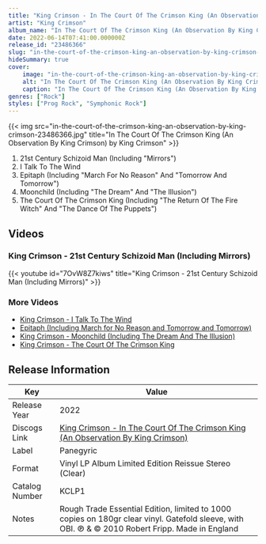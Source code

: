 ```yaml
---
title: "King Crimson - In The Court Of The Crimson King (An Observation By King Crimson)"
artist: "King Crimson"
album_name: "In The Court Of The Crimson King (An Observation By King Crimson)"
date: 2022-06-14T07:41:00.000000Z
release_id: "23486366"
slug: "in-the-court-of-the-crimson-king-an-observation-by-king-crimson-23486366"
hideSummary: true
cover:
    image: "in-the-court-of-the-crimson-king-an-observation-by-king-crimson-23486366.jpg"
    alt: "In The Court Of The Crimson King (An Observation By King Crimson) by King Crimson"
    caption: "In The Court Of The Crimson King (An Observation By King Crimson) by King Crimson"
genres: ["Rock"]
styles: ["Prog Rock", "Symphonic Rock"]
---
```


{{< img src="in-the-court-of-the-crimson-king-an-observation-by-king-crimson-23486366.jpg" title="In The Court Of The Crimson King (An Observation By King Crimson) by King Crimson" >}}

<!-- section break -->

1. 	21st Century Schizoid Man (Including "Mirrors")
2. 	I Talk To The Wind
3. Epitaph (Including "March For No Reason" And "Tomorrow And Tomorrow")
4. Moonchild (Including "The Dream" And "The Illusion")
5. The Court Of The Crimson King (Including "The Return Of The Fire Witch" And "The Dance Of The Puppets")

<!-- section break -->




## Videos
### King Crimson - 21st Century Schizoid Man (Including Mirrors)
{{< youtube id="7OvW8Z7kiws" title="King Crimson - 21st Century Schizoid Man (Including Mirrors)" >}}<br>

### More Videos

- [King Crimson - I Talk To The Wind](https://www.youtube.com/watch?v=UlKrH07au6E)
- [Epitaph (Including March for No Reason and Tomorrow and Tomorrow)](https://www.youtube.com/watch?v=tflchAt5kJw)
- [King Crimson - Moonchild (Including The Dream And The Illusion)](https://www.youtube.com/watch?v=DnYDqv8-lJE)
- [King Crimson - The Court Of The Crimson King](https://www.youtube.com/watch?v=ukgraQ-xkp4)


## Release Information
|  Key           | Value                                                |
| ---------------| ---------------------------------------------------- |
| Release Year   | 2022                                   |
| Discogs Link   | [King Crimson - In The Court Of The Crimson King (An Observation By King Crimson)](https://www.discogs.com/release/23486366-King-Crimson-In-The-Court-Of-The-Crimson-King-An-Observation-By-King-Crimson) |
| Label          | Panegyric |
| Format         | Vinyl LP Album Limited Edition Reissue Stereo (Clear) |
| Catalog Number | KCLP1 |
| Notes | Rough Trade Essential Edition, limited to 1000 copies on 180gr clear vinyl. Gatefold sleeve, with OBI.  ℗ & © 2010 Robert Fripp. Made in England |